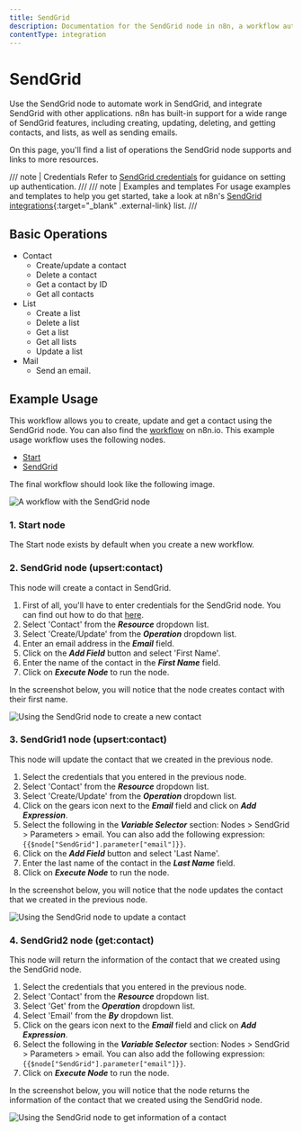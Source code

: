 ```yaml
---
title: SendGrid
description: Documentation for the SendGrid node in n8n, a workflow automation platform. Includes details of operations and configuration, and links to examples and credentials information.
contentType: integration
---
```


# SendGrid

Use the SendGrid node to automate work in SendGrid, and integrate SendGrid with other applications. n8n has built-in support for a wide range of SendGrid features, including creating, updating, deleting, and getting contacts, and lists, as well as sending emails. 

On this page, you'll find a list of operations the SendGrid node supports and links to more resources.

/// note | Credentials
Refer to [SendGrid credentials](/integrations/builtin/credentials/sendgrid/) for guidance on setting up authentication. 
///
/// note | Examples and templates
For usage examples and templates to help you get started, take a look at n8n's [SendGrid integrations](https://n8n.io/integrations/sendgrid/){:target="_blank" .external-link} list.
///

## Basic Operations

* Contact
    * Create/update a contact
    * Delete a contact
    * Get a contact by ID
    * Get all contacts
* List
    * Create a list
    * Delete a list
    * Get a list
    * Get all lists
    * Update a list
* Mail
    * Send an email.

## Example Usage

This workflow allows you to create, update and get a contact using the SendGrid node. You can also find the [workflow](https://n8n.io/workflows/901) on n8n.io. This example usage workflow uses the following nodes.
- [Start](/integrations/builtin/core-nodes/n8n-nodes-base.start/)
- [SendGrid]()

The final workflow should look like the following image.

![A workflow with the SendGrid node](/_images/integrations/builtin/app-nodes/sendgrid/workflow.png)

### 1. Start node

The Start node exists by default when you create a new workflow.

### 2. SendGrid node (upsert:contact)

This node will create a contact in SendGrid.

1. First of all, you'll have to enter credentials for the SendGrid node. You can find out how to do that [here](/integrations/builtin/credentials/sendgrid/).
2. Select 'Contact' from the ***Resource*** dropdown list.
3. Select 'Create/Update' from the ***Operation*** dropdown list.
4. Enter an email address in the ***Email*** field.
5. Click on the ***Add Field*** button and select 'First Name'.
6. Enter the name of the contact in the ***First Name*** field.
7. Click on ***Execute Node*** to run the node.

In the screenshot below, you will notice that the node creates contact with their first name.

![Using the SendGrid node to create a new contact](/_images/integrations/builtin/app-nodes/sendgrid/sendgrid_node.png)

### 3. SendGrid1 node (upsert:contact)

This node will update the contact that we created in the previous node.


1. Select the credentials that you entered in the previous node.
2. Select 'Contact' from the ***Resource*** dropdown list.
3. Select 'Create/Update' from the ***Operation*** dropdown list.
4. Click on the gears icon next to the ***Email*** field and click on ***Add Expression***.
5. Select the following in the ***Variable Selector*** section: Nodes > SendGrid > Parameters > email. You can also add the following expression: `{{$node["SendGrid"].parameter["email"]}}`.
6. Click on the ***Add Field*** button and select 'Last Name'.
7. Enter the last name of the contact in the ***Last Name*** field.
8. Click on ***Execute Node*** to run the node.

In the screenshot below, you will notice that the node updates the contact that we created in the previous node.

![Using the SendGrid node to update a contact](/_images/integrations/builtin/app-nodes/sendgrid/sendgrid1_node.png)

### 4. SendGrid2 node (get:contact)

This node will return the information of the contact that we created using the SendGrid node.

1. Select the credentials that you entered in the previous node.
2. Select 'Contact' from the ***Resource*** dropdown list.
3. Select 'Get' from the ***Operation*** dropdown list.
4. Select 'Email' from the ***By*** dropdown list.
5. Click on the gears icon next to the ***Email*** field and click on ***Add Expression***.
6. Select the following in the ***Variable Selector*** section: Nodes > SendGrid > Parameters > email. You can also add the following expression: `{{$node["SendGrid"].parameter["email"]}}`.
7. Click on ***Execute Node*** to run the node.


In the screenshot below, you will notice that the node returns the information of the contact that we created using the SendGrid node.

![Using the SendGrid node to get information of a contact](/_images/integrations/builtin/app-nodes/sendgrid/sendgrid2_node.png)

